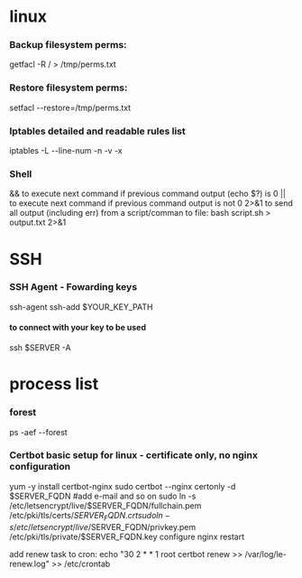 # linux

### Backup filesystem perms:
getfacl -R / > /tmp/perms.txt
### Restore filesystem perms:
setfacl --restore=/tmp/perms.txt

### Iptables detailed and readable rules list
iptables -L --line-num -n -v -x

### Shell
&& to execute next command if previous command output (echo $?) is 0
|| to execute next command if previous command output is not 0 
2>&1 to send all output (including err) from a script/comman to file: bash script.sh > output.txt 2>&1


# SSH
### SSH Agent - Fowarding keys
ssh-agent
ssh-add $YOUR_KEY_PATH
#### to connect with your key to be used
ssh $SERVER -A


# process list
### forest
ps -aef --forest


### Certbot basic setup for linux - certificate only, no nginx configuration
yum -y install certbot-nginx
sudo certbot --nginx certonly -d $SERVER_FQDN #add e-mail and so on
sudo ln -s /etc/letsencrypt/live/$SERVER_FQDN/fullchain.pem /etc/pki/tls/certs/$SERVER_FQDN.crt
sudo ln -s /etc/letsencrypt/live/$SERVER_FQDN/privkey.pem /etc/pki/tls/private/$SERVER_FQDN.key
configure nginx
restart

add renew task to cron: echo "30 2 * * 1 root certbot renew >> /var/log/le-renew.log" >> /etc/crontab
